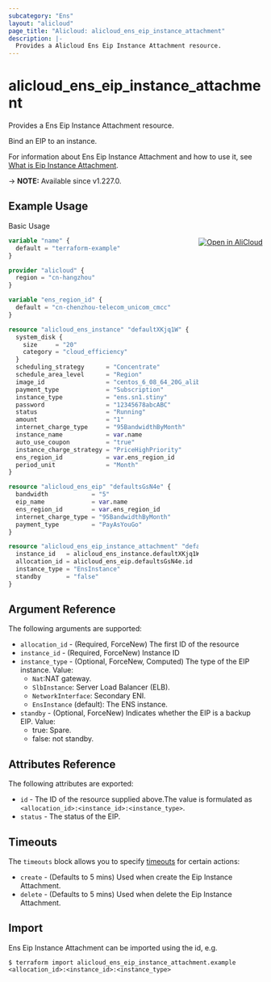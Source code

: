 ```yaml
---
subcategory: "Ens"
layout: "alicloud"
page_title: "Alicloud: alicloud_ens_eip_instance_attachment"
description: |-
  Provides a Alicloud Ens Eip Instance Attachment resource.
---
```


# alicloud_ens_eip_instance_attachment

Provides a Ens Eip Instance Attachment resource.

Bind an EIP to an instance.

For information about Ens Eip Instance Attachment and how to use it, see [What is Eip Instance Attachment](https://www.alibabacloud.com/help/en/).

-> **NOTE:** Available since v1.227.0.

## Example Usage
<div class="oics-button" style="float: right;margin: 0 0 -40px 0;">
  <a href="https://api.aliyun.com/api-tools/terraform?resource=alicloud_ens_eip_instance_attachment&exampleId=d5589880-8fc2-8f8a-194f-9cb17dc318885c9c72c9&activeTab=example&spm=docs.r.ens_eip_instance_attachment.0.d55898808f" target="_blank">
    <img alt="Open in AliCloud" src="https://img.alicdn.com/imgextra/i1/O1CN01hjjqXv1uYUlY56FyX_!!6000000006049-55-tps-254-36.svg" style="max-height: 44px; margin: 32px auto; max-width: 100%;">
  </a>
</div>

Basic Usage

```terraform
variable "name" {
  default = "terraform-example"
}

provider "alicloud" {
  region = "cn-hangzhou"
}

variable "ens_region_id" {
  default = "cn-chenzhou-telecom_unicom_cmcc"
}

resource "alicloud_ens_instance" "defaultXKjq1W" {
  system_disk {
    size     = "20"
    category = "cloud_efficiency"
  }
  scheduling_strategy      = "Concentrate"
  schedule_area_level      = "Region"
  image_id                 = "centos_6_08_64_20G_alibase_20171208"
  payment_type             = "Subscription"
  instance_type            = "ens.sn1.stiny"
  password                 = "12345678abcABC"
  status                   = "Running"
  amount                   = "1"
  internet_charge_type     = "95BandwidthByMonth"
  instance_name            = var.name
  auto_use_coupon          = "true"
  instance_charge_strategy = "PriceHighPriority"
  ens_region_id            = var.ens_region_id
  period_unit              = "Month"
}

resource "alicloud_ens_eip" "defaultsGsN4e" {
  bandwidth            = "5"
  eip_name             = var.name
  ens_region_id        = var.ens_region_id
  internet_charge_type = "95BandwidthByMonth"
  payment_type         = "PayAsYouGo"
}

resource "alicloud_ens_eip_instance_attachment" "default" {
  instance_id   = alicloud_ens_instance.defaultXKjq1W.id
  allocation_id = alicloud_ens_eip.defaultsGsN4e.id
  instance_type = "EnsInstance"
  standby       = "false"
}
```

## Argument Reference

The following arguments are supported:
* `allocation_id` - (Required, ForceNew) The first ID of the resource
* `instance_id` - (Required, ForceNew) Instance ID
* `instance_type` - (Optional, ForceNew, Computed) The type of the EIP instance. Value:
  - `Nat`:NAT gateway.
  - `SlbInstance`: Server Load Balancer (ELB).
  - `NetworkInterface`: Secondary ENI.
  - `EnsInstance` (default): The ENS instance.
* `standby` - (Optional, ForceNew) Indicates whether the EIP is a backup EIP. Value:
  - true: Spare.
  - false: not standby.

## Attributes Reference

The following attributes are exported:
* `id` - The ID of the resource supplied above.The value is formulated as `<allocation_id>:<instance_id>:<instance_type>`.
* `status` - The status of the EIP.


## Timeouts

The `timeouts` block allows you to specify [timeouts](https://www.terraform.io/docs/configuration-0-11/resources.html#timeouts) for certain actions:
* `create` - (Defaults to 5 mins) Used when create the Eip Instance Attachment.
* `delete` - (Defaults to 5 mins) Used when delete the Eip Instance Attachment.

## Import

Ens Eip Instance Attachment can be imported using the id, e.g.

```shell
$ terraform import alicloud_ens_eip_instance_attachment.example <allocation_id>:<instance_id>:<instance_type>
```